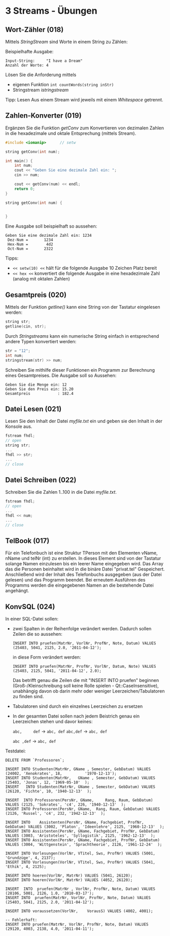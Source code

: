 # 3 Streams - Übungen

## Wort-Zähler (018)

Mittels *StringStream* sind Worte in einem String zu Zählen:

Beispielhafte Ausgabe:

```
Input-String:     "I have a Dream"
Anzahl der Worte: 4
```

Lösen Sie die Anforderung mittels

- eigenen Funktion `int countWords(string inStr)`
- Stringstream *istringstream*

Tipp: Lesen Aus einem Stream wird jeweils mit einem *Whitespace* getrennt.

## Zahlen-Konverter (019)

Ergänzen Sie die Funktion *getConv* zum Konvertieren von dezimalen Zahlen in die hexadezimale und oktale Entsprechung (mittels Stream).

```c++
#include <iomanip>      // setw

string getConv(int num);

int main() {
    int num;
    cout << "Geben Sie eine dezimale Zahl ein: ";
    cin >> num;

    cout << getConv(num) << endl;
    return 0;
}

string getConv(int num) {

  
}
```

Eine Ausgabe soll beispielhaft so aussehen:

```
Geben Sie eine dezimale Zahl ein: 1234
 Dez-Num =       1234
 Hex-Num =        4d2
 Oct-Num =       2322
```

Tipps:

- ` << setw(10) << ` hält für die folgende Ausgabe 10 Zeichen Platz bereit
- ` << hex << ` konvertiert die folgende Ausgabe in eine hexadezimale Zahl (analog mit oktalen Zahlen)

## Gesamtpreis (020)

Mittels der Funktion *getline()* kann eine String von der Tastatur eingelesen werden:

```c++
string str;
getline(cin, str);
```

Durch *Stringstreams* kann ein numerische String einfach in entsprechend andere Typen konvertiert werden:

```c++
str = "12";
int num;
stringstream(str) >> num;
```

Schreiben Sie mithilfe dieser Funktionen ein Programm zur Berechnung eines Gesamtpreises. Die Ausgabe soll so Aussehen:

```
Geben Sie die Menge ein: 12
Geben Sie den Preis ein: 15.20
Gesamtpreis            : 182.4
```

## Datei Lesen (021)

Lesen Sie den Inhalt der Datei *myfile.txt* ein und geben sie den Inhalt in der Konsole aus.

```c++
fstream fhdl;
// open
string str;
...
fhdl >> str;
...
// close
```

## Datei Schreiben (022)

Schreiben Sie die Zahlen 1..100 in die Datei *myfile.txt*.

```c++
fstream fhdl;
// open
...
fhdl << num;
...
// close
```

## TelBook (017)

Für ein Telefonbuch ist eine Struktur TPerson mit den Elementen vName, nName und telNr (int) zu erstellen. In dieses Element sind von der Tastatur solange Namen einzulesen bis ein leerer Name eingegeben wird. Das Array das die Personen beinhaltet wird in die binäre Datei "privat.tel" Gespeichert. Anschließend wird der Inhalt des Telefonbuchs ausgegeben (aus der Datei gelesen) und das Programm beendet. Bei erneutem Ausführen des Programms werden die eingegebenen Namen an die bestehende Datei angehängt.

## KonvSQL (024)

In einer SQL-Datei sollen:

- zwei Spalten in der Reihenfolge verändert werden. Dadurch sollen Zeilen die so aussehen:

   ```
   INSERT INTO pruefen(MatrNr, VorlNr, ProfNr, Note, Datum) VALUES (25403, 5041, 2125, 2.0, '2011-04-12');
   ```
   
   in diese Form verändert werden:

   ```
   INSERT INTO pruefen(MatrNr, ProfNr, VorlNr, Datum, Note) VALUES (25403, 2125, 5041, '2011-04-12', 2.0);
   ```
   
   Das betrifft genau die Zeilen die mit "INSERT INTO pruefen" beginnen (Groß-/Kleinschreibung soll keine Rolle spielen - Qt::CaseInsensitive), unabhängig davon ob darin mehr oder weniger Leerzeichen/Tabulatoren zu finden sind.
   
- Tabulatoren sind durch ein einzelnes Leerzeichen zu ersetzen

- In der gesamten Datei sollen nach jedem Beistrich genau ein Leerzeichen stehen und davor keines:

   `abc,     def` -> `abc, def`
   `abc,def` -> `abc, def`

   `abc ,def` -> `abc, def`

Testdatei:

```
DELETE FROM `Professoren`;	
		  
INSERT INTO Studenten(MatrNr, GName , Semester, GebDatum) VALUES (24002, 'Xenokrates', 18,  		'1970-12-13'); 
INSERT INTO Studenten(MatrNr, 	GName , Semester, GebDatum) VALUES (25403, 'Jonas', 12, '1969-05-10'  ); 
INSERT	 INTO Studenten(MatrNr, GName , Semester, GebDatum) VALUES (26120, 'Fichte', 10, '1940-12-13'  ); 

INSERT  INTO Professoren(PersNr, GName,  	Rang, Raum, GebDatum) VALUES (2125, 'Sokrates', 'c4', 226, '1940-12-13'  ); 
INSERT INTO Professoren(PersNr, GName,	Rang, Raum, GebDatum) VALUES (2126, 'Russel', 'c4', 232, '1942-12-13'  );  
 
INSERT INTO    Assistenten(PersNr, GName, Fachgebiet, ProfNr, GebDatum) VALUES (3002, 'Platon', 'Ideenlehre', 2125, '1960-12-13'  ); 
INSERT INTO Assistenten(PersNr, GName, Fachgebiet, ProfNr, GebDatum) VALUES (3003, 'Aristoteles', 'Syllogistik', 2125, '1962-12-13'  ); 
INSERT INTO Assistenten(PersNr, GName, Fachgebiet, ProfNr, GebDatum) VALUES (3004, 'Wittgenstein', 'Sprachtheorie', 2126, '1961-12-24'  ); 
 
INSERT INTO Vorlesungen(VorlNr, VTitel, Sws, ProfNr) VALUES (5001, 'Grundzüge', 4, 2137);
INSERT INTO Vorlesungen(VorlNr, VTitel, Sws, ProfNr) VALUES (5041, 'Ethik', 4, 2125);

INSERT INTO hoeren(VorlNr, MatrNr) VALUES (5041, 26120);
INSERT INTO hoeren(VorlNr, MatrNr) VALUES (4052, 26120);

INSERT	INTO  pruefen(MatrNr , VorlNr, ProfNr, Note, Datum) VALUES (28106, 5001, 2126, 1.0, '2010-03-17');
INSERT INTO  pruefen(MatrNr, VorlNr, ProfNr, Note, Datum) VALUES (25403, 5041, 2125, 2.0, '2011-04-12');

INSERT INTO voraussetzen(VorlNr, 	VorausS) VALUES (4002, 4001);

-- Fehlerhaft:
INSERT INTO pruefen(MatrNr, VorlNr, ProfNr, Note, Datum) VALUES (29120, 4003, 2138, 4.0, '2011-04-11');
```

